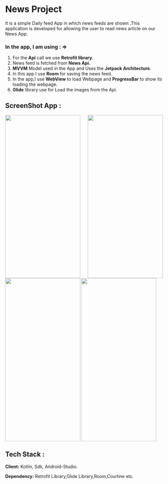 # News Project
It is a simple Daily feed App in which news feeds are shown .This application is developed for allowing
the user to read news article on our News App.

### In the app, I am using : =>

1. For the **Api** call we use **Retrofit library**.
2. News feed is fetched from **News Api.**
3. **MVVM** Model used in the App and Uses the **Jetpack Architecture**.
4. In this app I use **Room** for saving the news feed.
5. In the app,I use **WebView** to load Webpage and **ProgressBar** to show its loading the webpage.
6. **Glide** library use for Load the images from the Api.


## ScreenShot App :
<img align="left" width="240px" height="520px" src="https://user-images.githubusercontent.com/80156271/226164847-f984ea02-05f8-4615-b7d7-ab369d41a954.jpg">
<img align="right" width="240px" height="520px" src="https://user-images.githubusercontent.com/80156271/226164853-f7042bbe-180a-4c02-b7de-f66b23fd8a7b.jpg">
<img align="left" width="240px" height="520px" src="https://user-images.githubusercontent.com/80156271/226164855-ab850a48-6ccc-4348-9e9b-0c6e71a8dd76.jpg">
<img align="center" width="240px" height="520px" src="https://user-images.githubusercontent.com/80156271/226164856-1d7d4e83-8b2f-4e22-8870-9000a72bf306.jpg">


## Tech Stack :
**Client:** Kotlin, Sdk, Android-Studio.

**Dependency:** Retrofit Library,Glide Library,Room,Courtine etc. 
